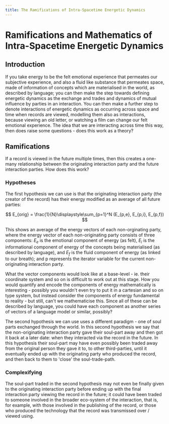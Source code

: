 ```yaml
---
title: The Ramifications of Intra-Spacetime Energetic Dynamics
---
```


# Ramifications and Mathematics of Intra-Spacetime Energetic Dynamics

## Introduction

If you take energy to be the felt emotional experience that permeates our subjective experience, and also a fluid like substance that permeates space, made of information of concepts which are materialised in the world, as described by language; you can then make the step towards defining energetic dynamics as the exchange and trades and dynamics of mutual influence by parties in an interaction. You can then make a further step to denote interactions of energetic dynamics as occurring across space and time when records are viewed, modelling them also as interactions, because viewing an old letter, or watching a film can change our felt emotional experience. The idea that we are interacting across time this way, then does raise some questions - does this work as a theory?

## Ramifications

If a record is viewed in the future multiple times, then this creates a one-many relationship between the originating interaction party and the future interaction parties. How does this work?

### Hypotheses

The first hypothesis we can use is that the originating interaction party (the creator of the record) has their energy modified as an average of all future parties:

$$
E_{orig} = \frac{1}{N}\displaystyle\sum_{p=1}^N (E_{p,e}, E_{p,i}, E_{p,f})
$$

This shows an average of the energy vectors of each non-orginating party, where the energy vector of each non-originating party consists of three components: $E_e$ is the emotional component of energy (as felt), $E_i$ is the informational component of energy of the concepts being materialised (as described by language), and $E_f$ is the fluid component of energy (as linked to our breath); and p represents the iterator variable for the current non-originating interaction party.

What the vector components would look like at a base-level - ie. their coordinate system and so on is difficult to work out at this stage. How you would quantify and encode the components of energy mathematically is interesting - possibly you wouldn't even try to put it in a cartesian and so on type system, but instead consider the components of energy fundamental to reality - but still, can't we mathematicise this. Since all of these can be described by language, you could have each component as another series of vectors of a language model or similar, possibly? 

The second hypothesis we can use uses a different paradigm - one of soul parts exchanged through the world. In this second hypothesis we say that the non-originating interaction party gave their soul-part away and then got it back at a later date: when they interacted via the record in the future. In this hypothesis their soul-part may have even possibly been traded away from the original person they gave it to, to other third-parties, until it eventually ended up with the originating party who produced the record, and then back to them to 'close' the soul-trade-path.

### Complexifying

The soul-part traded in the second hypothesis may not even be finally given to the originating interaction party before ending up with the final interaction party viewing the record in the future; it could have been traded to someone involved in the broader eco-system of the interaction, that is, for example, with those involved in the publishing of the record, or those who produced the technology that the record was transmissed over / viewed using.



